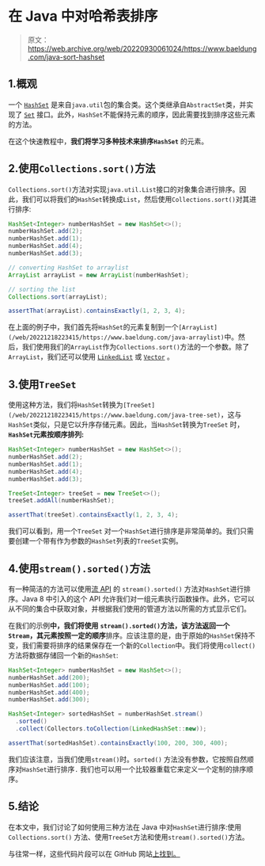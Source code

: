# 在 Java 中对哈希表排序

> 原文：<https://web.archive.org/web/20220930061024/https://www.baeldung.com/java-sort-hashset>

## 1.概观

一个 [`HashSet`](/web/20221218223415/https://www.baeldung.com/java-hashset) 是来自`java.util`包的集合类。这个类继承自`AbstractSet`类，并实现了 [`Set`](/web/20221218223415/https://www.baeldung.com/java-set-operations) 接口。此外，`HashSet`不能保持元素的顺序，因此需要找到排序这些元素的方法。

在这个快速教程中，**我们将学习多种技术来排序`HashSet`** 的元素。

## 2.使用`Collections.sort()`方法

`Collections.sort()`方法对实现`java.util.List`接口的对象集合进行排序。因此，我们可以将我们的`HashSet`转换成`List`，然后使用`Collections.sort()`对其进行排序:

```java
HashSet<Integer> numberHashSet = new HashSet<>();
numberHashSet.add(2);
numberHashSet.add(1);
numberHashSet.add(4);
numberHashSet.add(3);

// converting HashSet to arraylist
ArrayList arrayList = new ArrayList(numberHashSet);

// sorting the list
Collections.sort(arrayList);

assertThat(arrayList).containsExactly(1, 2, 3, 4);
```

在上面的例子中，我们首先将`HashSet`的元素复制到一个`[ArrayList](/web/20221218223415/https://www.baeldung.com/java-arraylist)`中。然后，我们使用我们的`ArrayList`作为`Collections.sort()`方法的一个参数。除了`ArrayList`，我们还可以使用 [`LinkedList`](/web/20221218223415/https://www.baeldung.com/java-linkedlist) 或 [`Vector`](/web/20221218223415/https://www.baeldung.com/java-arraylist-vs-vector#vector) 。

## 3.使用`TreeSet`

使用这种方法，我们将`HashSet`转换为`[TreeSet](/web/20221218223415/https://www.baeldung.com/java-tree-set)`，这与`HashSet`类似，只是它以升序存储元素。因此，当`HashSet`转换为`TreeSet` 时，**`HashSet`元素按顺序排列:**

```java
HashSet<Integer> numberHashSet = new HashSet<>();
numberHashSet.add(2);
numberHashSet.add(1);
numberHashSet.add(4);
numberHashSet.add(3);

TreeSet<Integer> treeSet = new TreeSet<>();
treeSet.addAll(numberHashSet);

assertThat(treeSet).containsExactly(1, 2, 3, 4);
```

我们可以看到，用一个`TreeSet` 对一个`HashSet`进行排序是非常简单的。我们只需要创建一个带有作为参数的`HashSet`列表的`TreeSet`实例。

## 4.使用`stream().sorted()`方法

有一种简洁的方法可以使用[流 API](/web/20221218223415/https://www.baeldung.com/java-8-streams) 的 `stream().sorted()` 方法对`HashSet`进行排序。Java 8 中引入的这个 API 允许我们对一组元素执行函数操作。此外，它可以从不同的集合中获取对象，并根据我们使用的管道方法以所需的方式显示它们。

在我们的示例**中，我们将使用** **`stream().sorted()`方法，该方法返回一个`Stream`，其元素按照一定的顺序**排序。应该注意的是，由于原始的`HashSet`保持不变，我们需要将排序的结果保存在一个新的`Collection`中。我们将使用`collect()`方法将数据存储回一个新的`HashSet`:

```java
HashSet<Integer> numberHashSet = new HashSet<>();
numberHashSet.add(200);
numberHashSet.add(100);
numberHashSet.add(400);
numberHashSet.add(300);

HashSet<Integer> sortedHashSet = numberHashSet.stream()
  .sorted()
  .collect(Collectors.toCollection(LinkedHashSet::new));

assertThat(sortedHashSet).containsExactly(100, 200, 300, 400);
```

我们应该注意，当我们使用`stream()`时。`sorted()` 方法没有参数，它按照自然顺序对`HashSet`进行排序`.` 我们也可以用一个比较器重载它来定义一个定制的排序顺序。

## 5.结论

在本文中，我们讨论了如何使用三种方法在 Java 中对`HashSet`进行排序:使用`Collections.sort()` 方法、使用`TreeSet`方法和使用`stream().sorted()`方法。

与往常一样，这些代码片段可以在 GitHub 网站[上找到。](https://web.archive.org/web/20221218223415/https://github.com/eugenp/tutorials/tree/master/core-java-modules/core-java-collections-4)